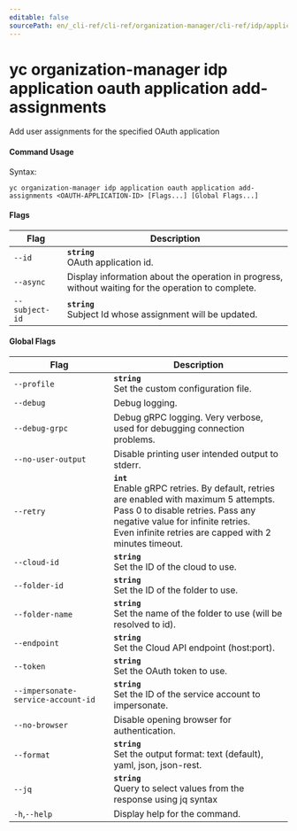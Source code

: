 ```yaml
---
editable: false
sourcePath: en/_cli-ref/cli-ref/organization-manager/cli-ref/idp/application/oauth/application/add-assignments.md
---
```


# yc organization-manager idp application oauth application add-assignments

Add user assignments for the specified OAuth application

#### Command Usage

Syntax: 

`yc organization-manager idp application oauth application add-assignments <OAUTH-APPLICATION-ID> [Flags...] [Global Flags...]`

#### Flags

| Flag | Description |
|----|----|
|`--id`|<b>`string`</b><br/>OAuth application id.|
|`--async`|Display information about the operation in progress, without waiting for the operation to complete.|
|`--subject-id`|<b>`string`</b><br/>Subject Id whose assignment will be updated.|

#### Global Flags

| Flag | Description |
|----|----|
|`--profile`|<b>`string`</b><br/>Set the custom configuration file.|
|`--debug`|Debug logging.|
|`--debug-grpc`|Debug gRPC logging. Very verbose, used for debugging connection problems.|
|`--no-user-output`|Disable printing user intended output to stderr.|
|`--retry`|<b>`int`</b><br/>Enable gRPC retries. By default, retries are enabled with maximum 5 attempts.<br/>Pass 0 to disable retries. Pass any negative value for infinite retries.<br/>Even infinite retries are capped with 2 minutes timeout.|
|`--cloud-id`|<b>`string`</b><br/>Set the ID of the cloud to use.|
|`--folder-id`|<b>`string`</b><br/>Set the ID of the folder to use.|
|`--folder-name`|<b>`string`</b><br/>Set the name of the folder to use (will be resolved to id).|
|`--endpoint`|<b>`string`</b><br/>Set the Cloud API endpoint (host:port).|
|`--token`|<b>`string`</b><br/>Set the OAuth token to use.|
|`--impersonate-service-account-id`|<b>`string`</b><br/>Set the ID of the service account to impersonate.|
|`--no-browser`|Disable opening browser for authentication.|
|`--format`|<b>`string`</b><br/>Set the output format: text (default), yaml, json, json-rest.|
|`--jq`|<b>`string`</b><br/>Query to select values from the response using jq syntax|
|`-h`,`--help`|Display help for the command.|
